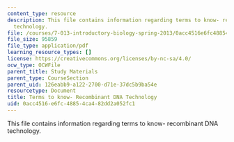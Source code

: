 ```yaml
---
content_type: resource
description: This file contains information regarding terms to know- recombinant DNA
  technology.
file: /courses/7-013-introductory-biology-spring-2013/0acc4516e6fc48854ca482dd2a052fc1_MIT7_013S12_RecombinDNA.pdf
file_size: 95859
file_type: application/pdf
learning_resource_types: []
license: https://creativecommons.org/licenses/by-nc-sa/4.0/
ocw_type: OCWFile
parent_title: Study Materials
parent_type: CourseSection
parent_uid: 126eabb9-a122-2700-d71e-37dc5b9ba54e
resourcetype: Document
title: Terms to know- Recombinant DNA Technology
uid: 0acc4516-e6fc-4885-4ca4-82dd2a052fc1
---
```

This file contains information regarding terms to know- recombinant DNA technology.